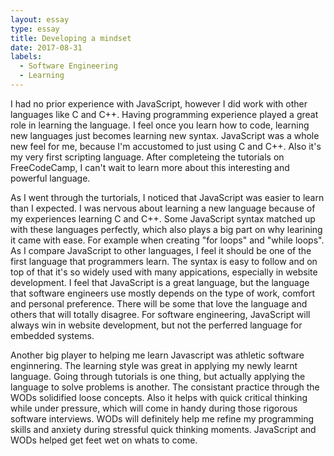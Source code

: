 ```yaml
---
layout: essay
type: essay
title: Developing a mindset
date: 2017-08-31
labels:
  - Software Engineering
  - Learning
---
```


I had no prior experience with JavaScript, however I did work with other languages like C and C++. Having programming experience played a great role in learning the language. I feel once you learn how to code, learning new languages just becomes learning new syntax. JavaScript was a whole new feel for me, because I'm accustomed to just using C and C++. Also it's my very first scripting language. After completeing the tutorials on FreeCodeCamp, I can't wait to learn more about this interesting and powerful language. 

As I went through the turtorials, I noticed that JavaScript was easier to learn than I expected. I was nervous about learning a new language because of my experiences learning C and C++. Some JavaScript syntax matched up with these languages perfectly, which also plays a big part on why learining it came with ease. For example when creating "for loops" and "while loops". As I compare JavaScript to other languages, I feel it should be one of the first language that programmers learn. The syntax is easy to follow and on top of that it's so widely used with many appications, especially in website development. I feel that JavaScript is a great language, but the language that software engineers use mostly depends on the type of work, comfort and personal preference. There will be some that love the language and others that will totally disagree. For software engineering, JavaScript will always win in website development, but not the perferred language for embedded systems. 

Another big player to helping me learn Javascript was athletic software enginnering. The learning style was great in applying my newly learnt language. Going through tutorials is one thing, but actually applying the language to solve problems is another. The consistant practice through the WODs solidified loose concepts. Also it helps with quick critical thinking while under pressure, which will come in handy during those rigorous software interviews. WODs will definitely help me refine my programming skills and anxiety during stressful quick thinking moments. JavaScript and WODs helped get feet wet on whats to come. 
